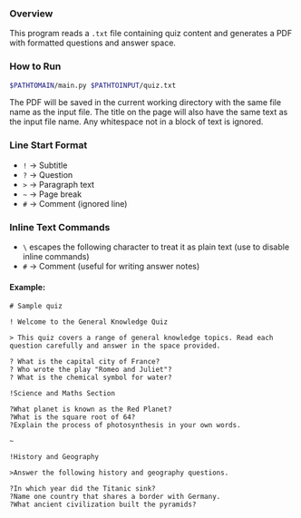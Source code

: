 ### Overview  
This program reads a `.txt` file containing quiz content and generates a PDF with formatted questions and answer space.

### How to Run  
```bash
$PATHTOMAIN/main.py $PATHTOINPUT/quiz.txt
```

The PDF will be saved in the current working directory with the same file name as the input file.
The title on the page will also have the same text as the input file name.
Any whitespace not in a block of text is ignored.

### Line Start Format  
- `!` → Subtitle  
- `?` → Question  
- `>` → Paragraph text  
- `~` → Page break  
- `#` → Comment (ignored line)

### Inline Text Commands
- `\` escapes the following character to treat it as plain text (use to disable inline commands)
- `#` → Comment (useful for writing answer notes)

#### Example:
```
# Sample quiz

! Welcome to the General Knowledge Quiz

> This quiz covers a range of general knowledge topics. Read each question carefully and answer in the space provided.

? What is the capital city of France?
? Who wrote the play "Romeo and Juliet"?
? What is the chemical symbol for water?

!Science and Maths Section

?What planet is known as the Red Planet?
?What is the square root of 64?
?Explain the process of photosynthesis in your own words.

~

!History and Geography

>Answer the following history and geography questions.

?In which year did the Titanic sink?
?Name one country that shares a border with Germany.
?What ancient civilization built the pyramids?
```